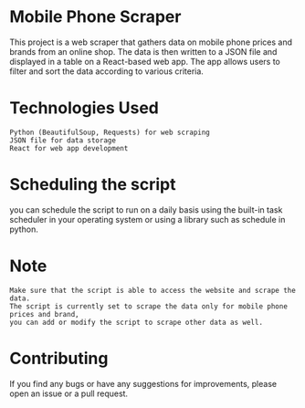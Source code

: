 # Mobile Phone Scraper

This project is a web scraper that gathers data on mobile phone prices and brands from an online shop. The data is then written to a JSON file and displayed in a table on a React-based web app. The app allows users to filter and sort the data according to various criteria.

# Technologies Used
    Python (BeautifulSoup, Requests) for web scraping
    JSON file for data storage
    React for web app development
    
# Scheduling the script
you can schedule the script to run on a daily basis using the built-in task scheduler in your operating system or using a library such as schedule in python.

# Note
    Make sure that the script is able to access the website and scrape the data.
    The script is currently set to scrape the data only for mobile phone prices and brand, 
    you can add or modify the script to scrape other data as well.

# Contributing
If you find any bugs or have any suggestions for improvements, please open an issue or a pull request.
